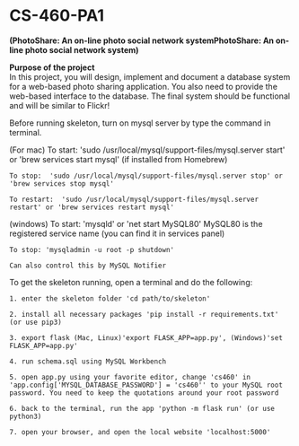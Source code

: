 # CS-460-PA1 
<b>(PhotoShare: An on-line photo social network systemPhotoShare: An on-line photo social network system)</b>

<b>Purpose of the project</b> <br>
In this project, you will design, implement and document a database system for a web-based photo sharing application. You also need to provide the web-based interface to the database. The final system should be functional and will be similar to Flickr!


Before running skeleton, turn on mysql server by type the command in terminal.

(For mac)
	To start: 'sudo /usr/local/mysql/support-files/mysql.server start' or 'brew services start mysql' (if installed from Homebrew)

	To stop:  'sudo /usr/local/mysql/support-files/mysql.server stop' or 'brew services stop mysql'

	To restart:  'sudo /usr/local/mysql/support-files/mysql.server restart' or 'brew services restart mysql'

(windows)
	To start: 'mysqld' or  'net start MySQL80' MySQL80 is the registered  service name (you can find it in services panel)
	
	To stop: 'mysqladmin -u root -p shutdown'
	
	Can also control this by MySQL Notifier

To get the skeleton running, open a terminal and do the following:

	1. enter the skeleton folder 'cd path/to/skeleton'
	
	2. install all necessary packages 'pip install -r requirements.txt' (or use pip3)
	
	3. export flask (Mac, Linux)'export FLASK_APP=app.py', (Windows)'set FLASK_APP=app.py'
	
	4. run schema.sql using MySQL Workbench
	
	5. open app.py using your favorite editor, change 'cs460' in 'app.config['MYSQL_DATABASE_PASSWORD'] = 'cs460'' to your MySQL root password. You need to keep the quotations around your root password
	
	6. back to the terminal, run the app 'python -m flask run' (or use python3)
	
	7. open your browser, and open the local website 'localhost:5000'
	

